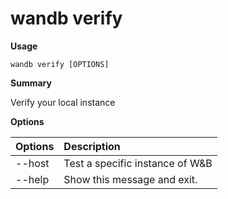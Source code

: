 # wandb verify

**Usage**

`wandb verify [OPTIONS]`

**Summary**

Verify your local instance

**Options**

| **Options** | **Description** |
| :--- | :--- |
| --host | Test a specific instance of W&B |
| --help | Show this message and exit. |

